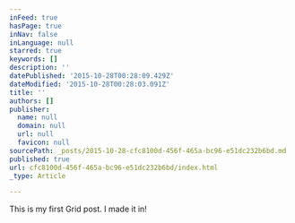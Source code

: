 ```yaml
---
inFeed: true
hasPage: true
inNav: false
inLanguage: null
starred: true
keywords: []
description: ''
datePublished: '2015-10-28T00:28:09.429Z'
dateModified: '2015-10-28T00:28:03.091Z'
title: ''
authors: []
publisher:
  name: null
  domain: null
  url: null
  favicon: null
sourcePath: _posts/2015-10-28-cfc8100d-456f-465a-bc96-e51dc232b6bd.md
published: true
url: cfc8100d-456f-465a-bc96-e51dc232b6bd/index.html
_type: Article

---
```

This is my first Grid post.  I made it in!